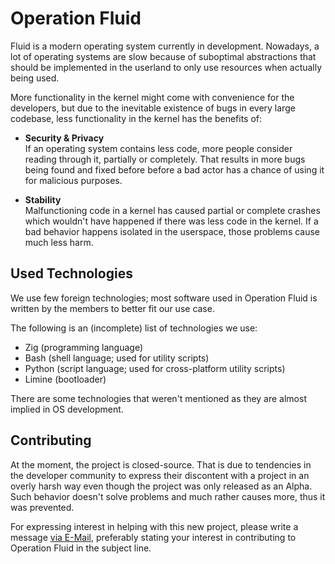 # Operation Fluid

Fluid is a modern operating system currently in development. Nowadays,
a lot of operating systems are slow because of suboptimal abstractions
that should be implemented in the  userland to only use resources when
actually being used.

More functionality in  the kernel might come with  convenience for the
developers, but due to the inevitable existence of bugs in every large
codebase, less functionality in the kernel has the benefits of:

- **Security & Privacy**  
    If an operating  system contains less  code, more  people consider
    reading through it, partially  or completely. That results in more
    bugs being found and fixed before  before a bad actor has a chance
    of using it for malicious purposes.

- **Stability**  
    Malfunctioning  code in a  kernel has  caused partial or  complete
    crashes which wouldn't have happened if there was less code in the
    kernel. If a bad behavior happens isolated in the userspace, those
    problems cause much less harm.

## Used Technologies

We use few foreign technologies; most software used in Operation Fluid
is written by the members to better fit our use case.

The following is an (incomplete) list of technologies we use:

- Zig (programming language)
- Bash (shell language; used for utility scripts)
- Python (script language; used for cross-platform utility scripts)
- Limine (bootloader)

There are some technologies that  weren't mentioned as they are almost
implied in OS development.

## Contributing

At the moment, the project is closed-source. That is due to tendencies
in the developer community to express their discontent  with a project
in an overly harsh way even though the project was only released as an
Alpha. Such  behavior doesn't  solve problems  and much  rather causes
more, thus it was prevented.

For expressing interest in helping with this new project, please write
a message [via E-Mail](mailto:fluid@jarsocial.com), preferably stating
your interest in contributing to Operation Fluid in the subject line.
